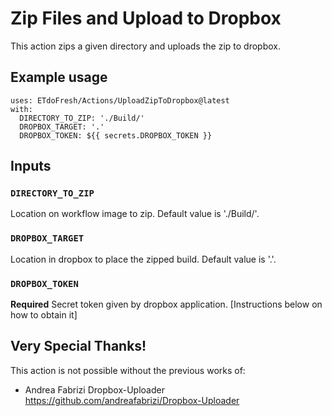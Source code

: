 # Zip Files and Upload to Dropbox
This action zips a given directory and uploads the zip to dropbox.


## Example usage
```
uses: ETdoFresh/Actions/UploadZipToDropbox@latest
with:
  DIRECTORY_TO_ZIP: './Build/'
  DROPBOX_TARGET: '.'
  DROPBOX_TOKEN: ${{ secrets.DROPBOX_TOKEN }}
```


## Inputs
### `DIRECTORY_TO_ZIP`
Location on workflow image to zip. Default value is './Build/'.

### `DROPBOX_TARGET`
Location in dropbox to place the zipped build. Default value is '.'.

### `DROPBOX_TOKEN`
**Required** Secret token given by dropbox application. [Instructions below on how to obtain it]


## Very Special Thanks!
This action is not possible without the previous works of:
- Andrea Fabrizi Dropbox-Uploader https://github.com/andreafabrizi/Dropbox-Uploader

